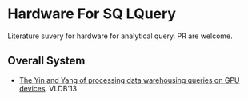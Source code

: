 # Hardware For SQ LQuery
Literature suvery for hardware for analytical query. PR are welcome.

## Overall System

* [The Yin and Yang of processing data warehousing queries on GPU devices](http://web.cse.ohio-state.edu/hpcs/WWW/HTML/publications/papers/TR-13-2.pdf). VLDB'13




